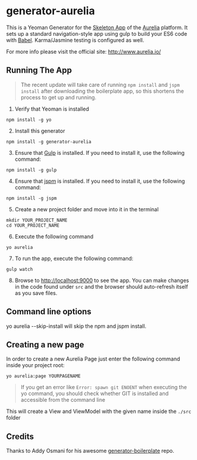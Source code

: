 # generator-aurelia

This is a Yeoman Generator for the [Skeleton App](https://github.com/aurelia/skeleton-navigation) of the [Aurelia](http://www.aurelia.io/) platform. It sets up a standard navigation-style app using gulp to build your ES6 code with [Babel](http://babeljs.io). Karma/Jasmine testing is configured as well.

For more info please visit the official site: http://www.aurelia.io/


## Running The App

> The recent update will take care of running `npm install` and `jspm install` after downloading the boilerplate app, so this shortens the process to get up and running.

1. Verify that Yeoman is installed

  ```shell
  npm install -g yo
  ```
2. Install this generator

  ```shell
  npm install -g generator-aurelia
  ```

3. Ensure that [Gulp](http://gulpjs.com/) is installed. If you need to install it, use the following command:

  ```shell
  npm install -g gulp
  ```
4. Ensure that [jspm](http://jspm.io/) is installed. If you need to install it, use the following command:

  ```shell
  npm install -g jspm
  ```

5. Create a new project folder and move into it in the terminal

  ```shell
  mkdir YOUR_PROJECT_NAME
  cd YOUR_PROJECT_NAME
  ```
6. Execute the following command

  ```shell
  yo aurelia
  ```

7. To run the app, execute the following command:

  ```shell
  gulp watch
  ```
8. Browse to [http://localhost:9000](http://localhost:9000) to see the app. You can make changes in the code found under `src` and the browser should auto-refresh itself as you save files.

## Command line options
yo aurelia --skip-install will skip the npm and jspm install.

## Creating a new page
In order to create a new Aurelia Page just enter the following command inside your project root:

  ```shell
  yo aurelia:page YOURPAGENAME
  ```

> If you get an error like `Error: spawn git ENOENT` when executing the yo command, you should check whether GIT is installed and accessible from the command line

This will create a View and ViewModel with the given name inside the ```./src``` folder

## Credits
Thanks to Addy Osmani for his awesome [generator-boilerplate](https://github.com/addyosmani/generator-boilerplate) repo.
